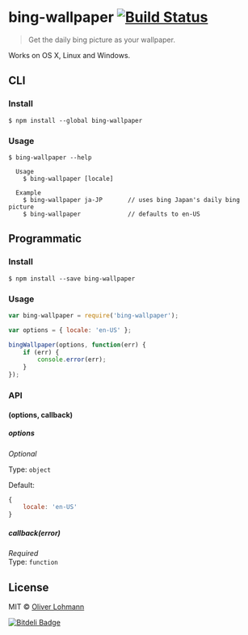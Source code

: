 # bing-wallpaper [![Build Status](https://secure.travis-ci.org/olohmann/bing-wallpaper.png?branch=master)](https://travis-ci.org/olohmann/bing-wallpaper)

> Get the daily bing picture as your wallpaper.

Works on OS X, Linux and Windows.


## CLI

### Install

```
$ npm install --global bing-wallpaper
```

### Usage

```
$ bing-wallpaper --help

  Usage
    $ bing-wallpaper [locale]

  Example
    $ bing-wallpaper ja-JP       // uses bing Japan's daily bing picture
    $ bing-wallpaper             // defaults to en-US  
```


## Programmatic

### Install

```
$ npm install --save bing-wallpaper
```

### Usage

```js
var bing-wallpaper = require('bing-wallpaper');

var options = { locale: 'en-US' };

bingWallpaper(options, function(err) {
    if (err) {
        console.error(err);
    }
});
```

### API

#### (options, callback)

##### options
*Optional*

Type: `object`

Default:
```js
{
    locale: 'en-US'
}
```

##### callback(error)

*Required*  
Type: `function`

## License

MIT © [Oliver Lohmann](http://oliver-lohmann.me)



[![Bitdeli Badge](https://d2weczhvl823v0.cloudfront.net/olohmann/bing-wallpaper/trend.png)](https://bitdeli.com/free "Bitdeli Badge")

